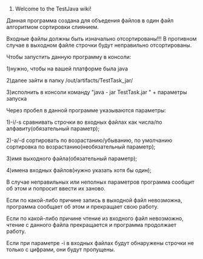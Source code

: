1. Welcome to the TestJava wiki!

Данная программа создана для объедения файлов в один файл алгоритмом сортировки слиянием.

Входные файлы должны быть изначально отсортированы!!! В противном случае в выходном файле строчки будут неправильно отсортированы.

Чтобы запустить данную программу в консоли:

1)нужно, чтобы на вашей платформе была java

2)далее зайти в папку /out/artifacts/TestTask_jar/

3)исполнить в консоли команду "java - jar TestTask.jar " + параметры запуска

Через пробел в данной программе указываются параметры:

1)-i/-s сравнивать строчки во входных файлах как числа/по алфавиту(обязательный параметр);

2)-a/-d сортировать по возрастанию/убыванию, по умолчанию сортировка по возрастанию(необязательный параметр);

3)имя выходного файла(обязательный параметр);

4)имена входных файлов(нужно указать хотя бы один);

В случае неправильных или неполных параметров программа сообщит об этом и попросит ввести их заново.

Если по какой-либо причине запись в выходной файл невозможна, программа сообщает об этом и прекращает свою работу.

Если по какой-либо причине чтение из входного файл невозможно, чтение с данного файла прекращается и программа продолжает работу.

Если при параметре -i в входных файлах будут обнаружены строчки не только с цифрами, они будут пропущены.
